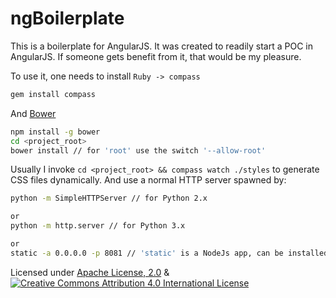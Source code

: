 # ngBoilerplate

This is a boilerplate for AngularJS. It was created to readily start a POC in AngularJS. If someone gets benefit from it, that would be my pleasure.

To use it, one needs to install `Ruby -> compass`

``` bash
gem install compass
```

And [Bower](https://bower.io/)

``` bash
npm install -g bower
cd <project_root>
bower install // for 'root' use the switch '--allow-root'
```

Usually I invoke `cd <project_root> && compass watch ./styles` to generate CSS files dynamically. And use a normal HTTP server spawned by:

``` bash
python -m SimpleHTTPServer // for Python 2.x

or
python -m http.server // for Python 3.x

or
static -a 0.0.0.0 -p 8081 // 'static' is a NodeJs app, can be installed by 'npm install -g node-static'
```

Licensed under [Apache License, 2.0](http://www.apache.org/licenses/LICENSE-2.0) &  [![Creative Commons Attribution 4.0 International License](https://i.creativecommons.org/l/by/4.0/88x31.png "Creative Commons Attribution 4.0 International License")](http://creativecommons.org/licenses/by/4.0/)